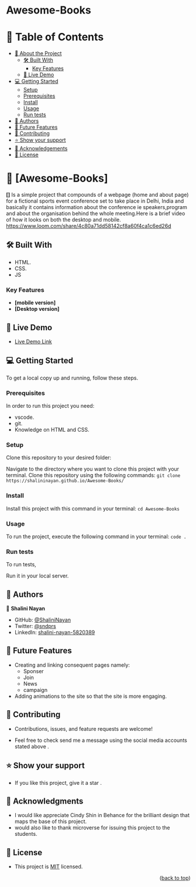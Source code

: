 # Awesome-Books

<!-- TABLE OF CONTENTS -->

# 📗 Table of Contents

- [📖 About the Project](#about-project)
  - [🛠 Built With](#built-with)
    - [Key Features](#key-features)
  - [🚀 Live Demo](#live-demo)
- [💻 Getting Started](#getting-started)
  - [Setup](#setup)
  - [Prerequisites](#prerequisites)
  - [Install](#install)
  - [Usage](#usage)
  - [Run tests](#run-tests)
- [👥 Authors](#authors)
- [🔭 Future Features](#future-features)
- [🤝 Contributing](#contributing)
- [⭐️ Show your support](#support)
- [🙏 Acknowledgements](#acknowledgements)
- [📝 License](#license)

<!-- PROJECT DESCRIPTION -->

# 📖 [Awesome-Books] <a name="about-project"></a>

**[]** Is a simple project that compounds of a webpage (home and about page) for a fictional sports event conference set to take place in Delhi, India and basically it contains information about the conference ie speakers,program and about the organisation behind the whole meeting.Here is a brief video of how it looks on both the desktop and mobile. https://www.loom.com/share/4c80a71dd58142cf8a60f4ca1c6ed26d

## 🛠 Built With <a name="built-with"></a>

- HTML.
- CSS.
- JS

### Key Features <a name="key-features"></a>

- **[mobile version]**
- **[Desktop version]**

<!-- LIVE DEMO -->

## 🚀 Live Demo <a name="live-demo"></a>

- [Live Demo Link](https://shalininayan.github.io/Awesome-Books/)

<!-- GETTING STARTED -->

## 💻 Getting Started <a name="getting-started"></a>

To get a local copy up and running, follow these steps.

### Prerequisites

In order to run this project you need:

- vscode.
- git.
- Knowledge on HTML and CSS.

### Setup

Clone this repository to your desired folder:

Navigate to the directory where you want to clone this project with your terminal.
Clone this repository using the following commands:
`git clone  https://shalininayan.github.io/Awesome-Books/`

### Install

Install this project with this command in your terminal:
`cd Awesome-Books`

### Usage

To run the project, execute the following command in your terminal:
`code .`

### Run tests

To run tests,

Run it in your local server.

<!-- AUTHORS -->

## 👥 Authors <a name="authors"></a>

👤 **Shalini Nayan**

- GitHub: [@ShaliniNayan](https://github.com/ShaliniNayan)
- Twitter: [@sndprs](https://twitter.com/sndprs)
- LinkedIn: [shalini-nayan-5820389](https://linkedin.com/in/shalini-nayan-5820389)

<!-- FUTURE FEATURES -->

## 🔭 Future Features <a name="future-features"></a>

- Creating and linking consequent pages namely:
  - Sponser
  - Join
  - News
  - campaign
- Adding animations to the site so that the site is more engaging.

<!-- CONTRIBUTING -->

## 🤝 Contributing <a name="contributing"></a>

- Contributions, issues, and feature requests are welcome!

- Feel free to check send me a message using the social media accounts stated above .

<!-- SUPPORT -->

## ⭐️ Show your support <a name="support"></a>

- If you like this project, give it a star .

<!-- ACKNOWLEDGEMENTS -->

## 🙏 Acknowledgments <a name="acknowledgements"></a>

- I would like appreciate Cindy Shin in Behance for the brilliant design that maps the base of this project.
- would also like to thank microverse for issuing this project to the students.

<!-- LICENSE -->

## 📝 License <a name="license"></a>

- This project is [MIT](./LICENSE) licensed.

<p align="right">(<a href="#readme-top">back to top</a>)</p>
